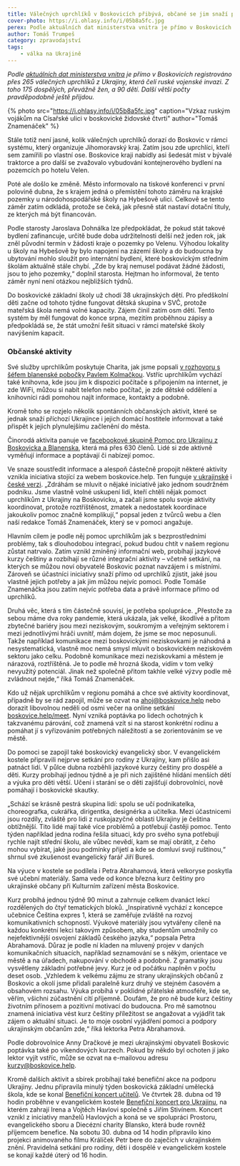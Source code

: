 ```yaml
---
title: Válečných uprchlíků v Boskovicích přibývá, občané se jim snaží pomáhat
cover-photo: https://i.ohlasy.info/i/05b8a5fc.jpg
perex: Podle aktuálních dat ministerstva vnitra je přímo v Boskovicích registrováno přes 265 válečných uprchlíků z Ukrajiny, která čelí ruské vojenské invazi.
author: Tomáš Trumpeš
category: zpravodajství
tags:
    - válka na Ukrajině
---
```


*Podle [aktuálních dat ministerstva vnitra](https://www.mvcr.cz/clanek/informativni-pocty-obyvatel-v-obcich.aspx) je přímo v Boskovicích registrováno přes 265 válečných uprchlíků z Ukrajiny, která čelí ruské vojenské invazi. Z toho 175 dospělých, převážně žen, a 90 dětí. Další větší počty pravděpodobně ještě přijdou.*

{% photo src="https://i.ohlasy.info/i/05b8a5fc.jpg" caption="Vzkaz ruským vojákům na Císařské ulici v boskovické židovské čtvrti" author="Tomáš Znamenáček" %}

Stále totiž není jasné, kolik válečných uprchlíků dorazí do Boskovic v rámci systému, který organizuje Jihomoravský kraj. Zatím jsou zde uprchlíci, kteří sem zamířili po vlastní ose. Boskovice kraji nabídly asi šedesát míst v bývalé traktorce a pro další se zvažovalo vybudování kontejnerového bydlení na pozemcích po hotelu Velen.

Poté ale došlo ke změně. Město informovalo na tiskové konferenci v první polovině dubna, že s krajem jedná o přemístění tohoto záměru na krajské pozemky u národohospodářské školy na Hybešově ulici. Celkově se tento záměr zatím odkládá, protože se čeká, jak přesně stát nastaví dotační tituly, ze kterých má být financován. 

Podle starosty Jaroslava Dohnálka lze předpokládat, že pokud stát takové bydlení zafinancuje, určitě bude doba udržitelnosti delší než jeden rok, jak zněl původní termín v žádosti kraje o pozemky po Velenu. Výhodou lokality u školy na Hybešově by bylo napojení na zázemí školy a do budoucna by ubytování mohlo sloužit pro internátní bydlení, které boskovickým středním školám aktuálně stále chybí. „Zde by kraj nemusel podávat žádné žádosti, jsou to jeho pozemky,“ doplnil starosta. Hejtman ho informoval, že tento záměr nyní není otázkou nejbližších týdnů.

Do boskovické základní školy už chodí 38 ukrajinských dětí. Pro předškolní děti začne od tohoto týdne fungovat dětská skupina v SVČ, protože mateřská škola nemá volné kapacity. Zájem činil zatím osm dětí. Tento systém by měl fungovat do konce srpna, mezitím proběhnou zápisy a předpokládá se, že stát umožní řešit situaci v rámci mateřské školy navýšením kapacit.

### Občanské aktivity

Své služby uprchlíkům poskytuje Charita, jak jsme popsali [v rozhovoru s šéfem blanenské pobočky Pavlem Kolmačkou](https://ohlasy.info/clanky/2022/03/rozhovor-kolmacka.html). Vstříc uprchlíkům vychází také knihovna, kde jsou jim k dispozici počítače s připojením na internet, je zde WiFi, můžou si nabít telefon nebo počítač, je zde dětské oddělení a knihovníci rádi pomohou najít informace, kontakty a podobně.

Kromě toho se rozjelo několik spontánních občanských aktivit, které se jednak snaží příchozí Ukrajince i jejich domácí hostitele informovat a také přispět k jejich plynulejšímu začlenění do města.

Činorodá aktivita panuje ve [facebookové skupině Pomoc pro Ukrajinu z Boskovicka a Blanenska](https://www.facebook.com/groups/1107536703329431/), která má přes 630 členů. Lidé si zde aktivně vyměňují informace a poptávají či nabízejí pomoc. 

Ve snaze soustředit informace a alespoň částečně propojit některé aktivity vznikla iniciativa stojící za webem boskovice.help. Ten funguje [v ukrajinské](https://www.boskovice.help/) i [české verzi](https://www.boskovice.help/cs). „Zdráhám se mluvit o nějaké iniciativě jako jednom soudržném podniku. Jsme vlastně volné uskupení lidí, kteří chtěli nějak pomoct uprchlíkům z Ukrajiny na Boskovicku, a začali jsme spolu svoje aktivity koordinovat, protože roztříštěnost, zmatek a nedostatek koordinace jakoukoliv pomoc značně komplikují,“ popsal jeden z tvůrců webu a člen naší redakce Tomáš Znamenáček, který se v pomoci angažuje.

Hlavním cílem je podle něj pomoc uprchlíkům jak s bezprostředními problémy, tak s dlouhodobou integrací, pokud budou chtít v našem regionu zůstat natrvalo. Zatím vznikl zmíněný informační web, probíhají jazykové kurzy češtiny a rozbíhají se různé integrační aktivity – včetně setkání, na kterých se můžou noví obyvatelé Boskovic poznat navzájem i s místními. Zároveň se účastníci iniciativy snaží přímo od uprchlíků zjistit, jaké jsou vlastně jejich potřeby a jak jim můžou nejvíc pomoci. Podle Tomáše Znamenáčka jsou zatím nejvíc potřeba data a právě informace přímo od uprchlíků. 

Druhá věc, která s tím částečně souvisí, je potřeba spolupráce. „Přestože za sebou máme dva roky pandemie, která ukázala, jak velké, škodlivé a přitom zbytečné bariéry jsou mezi neziskovým, soukromým a veřejným sektorem i mezi jednotlivými hráči uvnitř, mám dojem, že jsme se moc neposunuli. Takže například komunikace mezi boskovickými neziskovkami je náhodná a nesystematická, vlastně moc nemá smysl mluvit o boskovickém neziskovém sektoru jako celku. Podobně komunikace mezi neziskovkami a městem je nárazová, roztříštěná. Je to podle mě hrozná škoda, vidím v tom velký nevyužitý potenciál. Jinak než společně přitom takhle velké výzvy podle mě zvládnout nejde,“ říká Tomáš Znamenáček.

Kdo už nějak uprchlíkům v regionu pomáhá a chce své aktivity koordinovat, případně by se rád zapojil, může se ozvat na <ahoj@boskovice.help> nebo dorazit libovolnou neděli od osmi večer na online setkání [boskovice.help/meet](https://boskovice.help/meet). Nyní vzniká poptávka po lidech ochotných k takzvanému párování, což znamená vzít si na starost konkrétní rodinu a pomáhat jí s vyřizováním potřebných náležitostí a se zorientováním se ve městě.

Do pomoci se zapojil také boskovický evangelický sbor. V evangelickém kostele připravili nejprve setkání pro rodiny z Ukrajiny, kam přišlo asi patnáct lidí. V půlce dubna rozběhli jazykové kurzy češtiny pro dospělé a děti. Kurzy probíhají jednou týdně a je při nich zajištěné hlídání menších dětí a výuka pro děti větší. Učení i starání se o děti zajišťují dobrovolníci, nově pomáhají i boskovické skautky.

„Schází se krásně pestrá skupina lidí: spolu se učí podnikatelka, choreografka, cukrářka, dirigentka, designérka a učitelka. Mezi účastnicemi jsou rozdíly, zvláště pro lidi z ruskojazyčné oblasti Ukrajiny je čeština obtížnější. Tito lidé mají také více problémů a potřebují častěji pomoc. Tento týden například jedna rodina řešila situaci, kdy pro svého syna potřebují rychle najít střední školu, ale vůbec nevědí, kam se mají obrátit, z čeho mohou vybírat, jaké jsou podmínky přijetí a kde se domluví svojí ruštinou,“ shrnul své zkušenost evangelický farář Jiří Bureš.

Na výuce v kostele se podílela i Petra Abrahamová, která velkoryse poskytla své učební materiály. Sama vede od konce března kurz češtiny pro ukrajinské občany při Kulturním zařízení města Boskovice. 

Kurz probíhá jednou týdně 90 minut a zahrnuje celkem dvanáct lekcí rozdělených do čtyř tematických bloků. „Inspirativně vychází z koncepce učebnice Čeština expres 1, která se zaměřuje zvláště na rozvoj komunikativních schopností. Výukové materiály jsou vytvářeny cíleně na každou konkrétní lekci takovým způsobem, aby studentům umožnily co nejefektivnější osvojení základů českého jazyka,“ popsala Petra Abrahamová. Důraz je podle ní kladen na mluvený projev v daných komunikačních situacích, například seznamování se s někým, orientace ve městě a na úřadech, nakupování v obchodě a podobně. Z gramatiky jsou vysvětleny základní potřebné jevy. Kurz je od počátku naplněn v počtu deset osob. „Vzhledem k velkému zájmu ze strany ukrajinských občanů z Boskovic a okolí jsme přidali paralelně kurz druhý ve stejném časovém a obsahovém rozsahu. Výuka probíhá v poklidné přátelské atmosféře, kde se, věřím, všichni zúčastnění cítí příjemně. Doufám, že pro ně bude kurz češtiny životním přínosem a pozitivní motivací do budoucna. Pro mě samotnou znamená iniciativa vést kurz češtiny příležitost se angažovat a vyjádřit tak zájem o aktuální situaci. Je to moje osobní vyjádření pomoci a podpory ukrajinským občanům zde,“ říká lektorka Petra Abrahamová.

Podle dobrovolnice Anny Dračkové je mezi ukrajinskými obyvateli Boskovic poptávka také po víkendových kurzech. Pokud by někdo byl ochoten jí jako lektor vyjít vstříc, může se ozvat na e-mailovou adresu <kurzy@boskovice.help>.

Kromě dalších aktivit a sbírek probíhají také benefiční akce na podporu Ukrajiny. Jednu připravila minulý týden boskovická základní umělecká škola, kde se konal [Benefiční koncert učitelů](https://www.facebook.com/permalink.php?story_fbid=2637101909766649&id=357949014348628). Ve čtvrtek 28. dubna od 19 hodin proběhne v evangelickém kostele [Benefiční koncert pro Ukrajinu](https://ohlasy.info/clanky/2022/04/stivin-havlovi.html), na kterém zahrají Irena a Vojtěch Havlovi společně s Jiřím Stivínem. Koncert vznikl z iniciativy manželů Havlových a koná se ve spolupráci Prostoru, evangelického sboru a Diecézní charity Blansko, která bude rovněž příjemcem benefice. Na sobotu 30. dubna od 14 hodin připravilo kino projekci animovaného filmu Králíček Petr bere do zaječích v ukrajinském znění. Pravidelná setkání pro rodiny, děti i dospělé v evangelickém kostele se konají každé úterý od 16 hodin.
